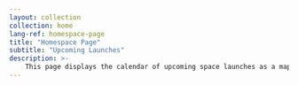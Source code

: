 ```yaml
---
layout: collection
collection: home
lang-ref: homespace-page
title: "Homespace Page"
subtitle: "Upcoming Launches"
description: >-
    This page displays the calendar of upcoming space launches as a map.<br/><br/>The data is coming from the website <a href="https://launchlibrary.net/">launch library</a> and formated as (geo)json.
---
```

